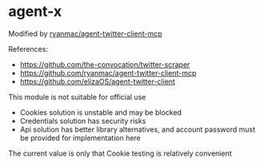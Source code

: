 agent-x
===


Modified by [ryanmac/agent-twitter-client-mcp](https://github.com/ryanmac/agent-twitter-client-mcp)


References:

- https://github.com/the-convocation/twitter-scraper
- https://github.com/ryanmac/agent-twitter-client-mcp
- https://github.com/elizaOS/agent-twitter-client


This module is not suitable for official use

- Cookies solution is unstable and may be blocked
- Credentials solution has security risks
- Api solution has better library alternatives, and account password must be provided for implementation here

The current value is only that Cookie testing is relatively convenient
